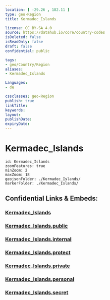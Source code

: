 ```yaml
---
location: [ -29.26 , 182.11 ] 
type: geo-Region
title: Kermadec_Islands

license: CC BY-SA 4.0
source: https://datahub.io/core/country-codes
isDeleted: false
isReadOnly: false
draft: false
confidential: public

tags:
- geo/Country/Region
aliases:
- Kermadec_Islands

Languages:
- de

cssclasses: geo-Region
publish: true
linkTitle: 
keywords: 
layout: 
publishDate: 
expiryDate: 
---
```


# Kermadec_Islands

```leaflet
id: Kermadec_Islands
zoomFeatures: true 
minZoom: 2 
maxZoom: 18
geojsonFolder: ./Kermadec_Islands/
markerFolder: ./Kermadec_Islands/
```


## Confidential Links & Embeds: 

### [Kermadec_Islands](/_Standards/Earth/Continent/Australasia/New_Zealand/Regions~New_Zealand/Kermadec_Islands.md) 

### [Kermadec_Islands.public](/_public/Earth/Continent/Australasia/New_Zealand/Regions~New_Zealand/Kermadec_Islands.public.md) 

### [Kermadec_Islands.internal](/_internal/Earth/Continent/Australasia/New_Zealand/Regions~New_Zealand/Kermadec_Islands.internal.md) 

### [Kermadec_Islands.protect](/_protect/Earth/Continent/Australasia/New_Zealand/Regions~New_Zealand/Kermadec_Islands.protect.md) 

### [Kermadec_Islands.private](/_private/Earth/Continent/Australasia/New_Zealand/Regions~New_Zealand/Kermadec_Islands.private.md) 

### [Kermadec_Islands.personal](/_personal/Earth/Continent/Australasia/New_Zealand/Regions~New_Zealand/Kermadec_Islands.personal.md) 

### [Kermadec_Islands.secret](/_secret/Earth/Continent/Australasia/New_Zealand/Regions~New_Zealand/Kermadec_Islands.secret.md)

